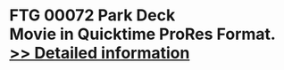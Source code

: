 # FTG 00072 Park Deck<br />Movie in Quicktime ProRes Format.<br />[>> Detailed information](https://secure.shareit.com/shareit/product.html?productid=300618454&affiliateid=200057808)